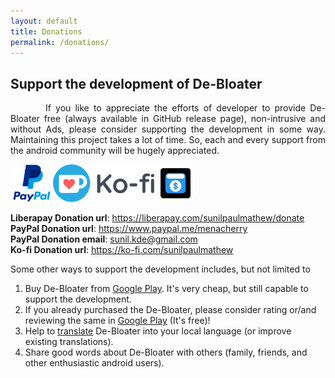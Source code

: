 ```yaml
---
layout: default
title: Donations
permalink: /donations/
---
```


<style>
    tab1 { padding-left: 4em; }
</style>

## Support the development of De-Bloater

<p style="text-align: justify;"><tab1>If you like to appreciate the efforts of developer to provide De-Bloater free (always available in GitHub release page), non-intrusive and without Ads, please consider supporting the development in some way. Maintaining this project takes a lot of time. So, each and every support from the android community will be hugely appreciated.</tab1></p>

<p><a href="https://liberapay.com/sunilpaulmathew/donate" target="_blank"><img src="https://liberapay.com/assets/widgets/donate.svg" alt="" height="60" /></a> <a href="https://www.paypal.me/menacherry" target="_blank"><img src="https://github.com/SmartPack/SmartPack.github.io/blob/master/asset/pic005.png?raw=true" alt="" height="60" /></a> <a href="https://ko-fi.com/sunilpaulmathew" target="_blank"><img src="https://github.com/SmartPack/SmartPack.github.io/blob/master/asset/pic010.png?raw=true" alt="" height="60" /></a> <a href="https://play.google.com/store/apps/details?id=com.smartpack.donate" target="_blank"><img src="https://github.com/SmartPack/SmartPack.github.io/blob/master/asset/pic009.png?raw=true" alt="" height="60" /></a></p>

<p><strong>Liberapay Donation url</strong>: <a href="https://liberapay.com/sunilpaulmathew/donate" target="_blank">https://liberapay.com/sunilpaulmathew/donate</a><br><strong>PayPal Donation url</strong>: <a href="https://www.paypal.me/menacherry" target="_blank">https://www.paypal.me/menacherry</a><br><strong>PayPal Donation  email</strong>: <a href="mailto:sunil.kde@gmail.com">sunil.kde@gmail.com</a><br><strong>Ko-fi Donation url</strong>: <a href="https://ko-fi.com/sunilpaulmathew" target="_blank">https://ko-fi.com/sunilpaulmathew</a>
</p>
     
Some other ways to support the development includes, but not limited to
<ol>
    <li>Buy De-Bloater from <a href="https://play.google.com/store/apps/details?id=com.sunilpaulmathew.debloater" target="_blank">Google Play</a>. It's very cheap, but still capable to support the development.</li>
    <li>If you already purchased the De-Bloater, please consider rating or/and reviewing the same in <a href="https://play.google.com/store/apps/details?id=com.sunilpaulmathew.debloater" target="_blank">Google Play</a> (It's free)!</li>
    <li>Help to <a href="https://poeditor.com/join/project?hash=BZS89Ev3WG" target="_blank">translate</a> De-Bloater into your local language (or improve existing translations).</li>
    <li>Share good words about De-Bloater with others (family, friends, and other enthusiastic android users).</li>
</ol>
